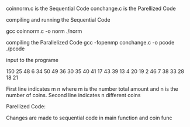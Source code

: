 coinnorm.c is the Sequential Code
conchange.c is the Parellized Code

compiling and running the Sequential Code

gcc coinnorm.c -o norm
./norm

compiling the Parallelized Code
gcc -fopenmp conchange.c -o pcode
./pcode


input to the programe

150 25
48 6 34 50 49 36 30 35 40 41 17 43 39 13 4 20 19 2 46 7 38 33 28 18 21

First line indicates m n  where m is the number total amount and n is the number of coins.
Second line indicates n different coins


Parellized Code: 

Changes are made to sequential code in main function and coin func
